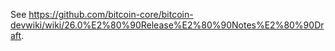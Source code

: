 See https://github.com/bitcoin-core/bitcoin-devwiki/wiki/26.0%E2%80%90Release%E2%80%90Notes%E2%80%90Draft.